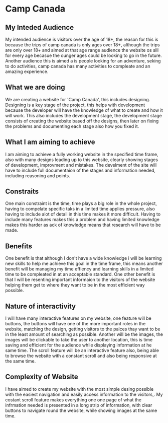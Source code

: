 # Camp Canada

## My Inteded Audience

My intended audience is visitors over the age of 18+, the reason for this is because the trips of camp canada is only ages over 18+, although the trips are only over 18+ and aimed at that age range audience the website os sill for every age becasue the ounger ages could be looking to go in the future. Another audience this is aimed a is people looking for an adventure, seking to do activities, camp canada has many activities to compleate and an amazing experience.

## What we are doing

We are creating a website for 'Camp Canada', this includes designing. Designing is a key stage of the project, this helps with development because the developer will have the knowledge of what to create and how it will work. This also includes the development stage, the development stage consists of creating the website based off the designs, then later on fixing the problems and documenting each stage also how you fixed it.

## What I am aiming to achieve

I am aiming to achieve a fully working website in the specified time frame, also with many designs leading up to this website, clearly showing stages of development, improvment and mistakes. The develment of the site will have to include full documentaion of the stages and information needed, including reasoning and points.

## Constraits

One main constraint is the time, time plays a big role in the whole project, having to compelate specific taks in a limited time applies pressure, also having to include alot of detail in this time makes it more difficult. Having to include many features makes this a problem and having limited knowledge makes this harder as ack of knowledge means that research will have to be made.


## Benefits

One benefit is that although I don't have a wide knowledge i will be learning new skills to help me achieve this goal in the time frame, this means another benefit will be managing my time effiency and learning skills in a limited time to be compleated in at an acceptable standard. One other benefit is that I will be resenting important informaion to the visitors of the website helping them get to where they want to be in the most efficient way possible.

## Nature of interactivity

I will have many interactive features on my website, one feature will be buttons, the buttons will have one of the more important roles in the website, matching the design, getting visitors to the palces thay want to be in the least amount of searching as possible. Another will be the images, the images will be clickable to take the user to another location, this is time saving and efficient for the audience while displaying information at he same time. The scroll feature will be an interactive feature also, being able to browse the website with a constant scroll and also being responsive at the same time.

## Complexity of Website

I have aimed to create my website with the most simple desing possible with the easiest navigation and easily access information to the visitors,. My costant scroll feature  makes everything one one page of what the infrmation needed is presented in a long strip of information, with clear buttons to navigate round the website, while showing images at the same time.
